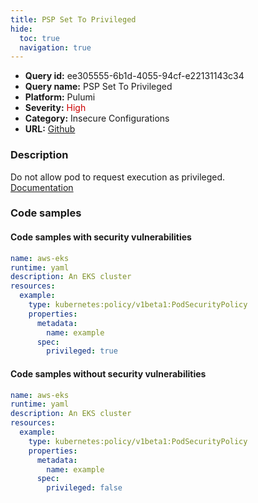 ```yaml
---
title: PSP Set To Privileged
hide:
  toc: true
  navigation: true
---
```


<style>
  .highlight .hll {
    background-color: #ff171742;
  }
  .md-content {
    max-width: 1100px;
    margin: 0 auto;
  }
</style>

-   **Query id:** ee305555-6b1d-4055-94cf-e22131143c34
-   **Query name:** PSP Set To Privileged
-   **Platform:** Pulumi
-   **Severity:** <span style="color:#C00">High</span>
-   **Category:** Insecure Configurations
-   **URL:** [Github](https://github.com/Checkmarx/kics/tree/master/assets/queries/pulumi/kubernetes/psp_set_to_privileged)

### Description
Do not allow pod to request execution as privileged.<br>
[Documentation](https://www.pulumi.com/registry/packages/kubernetes/api-docs/policy/v1beta1/podsecuritypolicy/#privileged_yaml)

### Code samples
#### Code samples with security vulnerabilities
```yaml title="Positive test num. 1 - yaml file" hl_lines="11"
name: aws-eks
runtime: yaml
description: An EKS cluster
resources:
  example:
    type: kubernetes:policy/v1beta1:PodSecurityPolicy
    properties:
      metadata:
        name: example
      spec:
        privileged: true

```


#### Code samples without security vulnerabilities
```yaml title="Negative test num. 1 - yaml file"
name: aws-eks
runtime: yaml
description: An EKS cluster
resources:
  example:
    type: kubernetes:policy/v1beta1:PodSecurityPolicy
    properties:
      metadata:
        name: example
      spec:
        privileged: false

```
